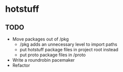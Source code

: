 # hotstuff

## TODO

* Move packages out of /pkg
  * /pkg adds an unnecessary level to import paths
  * put hotstuff package files in project root instead
  * put proto package files in /proto
* Write a roundrobin pacemaker
* Refactor
